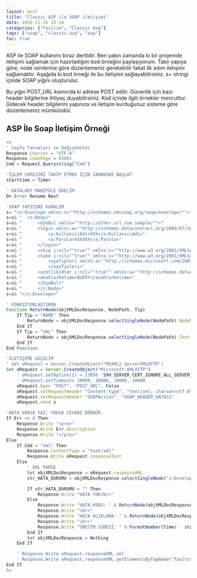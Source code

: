```yaml
---
layout: post
title: "Classic ASP ile SOAP iletişimi"
date: 2016-11-26 13:18
categories: ["Yazilim", "Classic Asp"]
tags: ["soap", "classic-asp", "asp"]
toc: true
---
```


ASP ile SOAP kullanımı biraz dertlidir. Ben yakın zamanda ki bir projemde iletişimi sağlamak için hazırladığım kod örneğini paylaşıyorum. Tabii yapıya göre, node isimlerine göre düzenlemeniz gerekebilir fakat ilk adım iletişimi sağlamaktır. Aşağıda ki kod örneği ile bu iletişimi sağlayabilirsiniz. s= stringi içinde SOAP yığını oluşturulur. 

Bu yığın POST_URL kısmında ki adrese POST edilir. Güvenlik için bazı header bilgilerine ihtiyaç duyabilirsiniz. Kod içinde ilgili örnekler mevcuttur. Gidecek header bilgilerini yapınıza ve iletişim kurduğunuz sisteme göre düzenlemeniz mümkündür.

## ASP İle Soap İletişim Örneği
```javascript
<%
' Sayfa Tanımları ve Değişkenler
Response.Charset = "UTF-8"
Response.CodePage = 65001
Cmd = Request.Querystring("Cmd")

'İŞLEM SÜRESİNİ TAKİP ETMEK İÇİN ZAMANINI BAŞLAT
starttime = Timer 

' HATALARI MANİPÜLE EDELİM
On Error Resume Next

'SOAP YAPISINI KURALIM
s= "<s:Envelope xmlns:s=""http://schemas.xmlsoap.org/soap/envelope/"">"
s=s& "  <s:Body>"
s=s& "      <UyeBul xmlns=""http://other.url.com.sample/"">"
s=s& "      <login xmlns:a=""http://schemas.datacontract.org/2004/07/Services.DTO"" xmlns:i=""http://www.w3.org/2001/XMLSchema-instance"">"
s=s& "          <a:KullaniciAdi>XXX</a:KullaniciAdi>"
s=s& "          <a:Parola>XXXXXX</a:Parola>"
s=s& "      </login>"
s=s& "      <skip i:nil=""true"" xmlns:i=""http://www.w3.org/2001/XMLSchema-instance"" />"
s=s& "      <take i:nil=""true"" xmlns:i=""http://www.w3.org/2001/XMLSchema-instance"" />"
s=s& "          <uyeTipleri xmlns:a=""http://schemas.microsoft.com/2003/10/Serialization/Arrays"" xmlns:i=""http://www.w3.org/2001/XMLSchema-instance"">"
s=s& "          </uyeTipleri>"
s=s& "      <ozellikIdler i:nil=""true"" xmlns:a=""http://schemas.datacontract.org/2004/07/System"" xmlns:i=""http://www.w3.org/2001/XMLSchema-instance"" />"
s=s& "      <anahtarKelime>QUERY</anahtarKelime>"
s=s& "      </UyeBul>"
s=s& "      </s:Body>"
s=s& "</s:Envelope>"

' FONKSİYONLAŞTIRMA
Function ReturnNode(objXMLDocResponse, NodePath, Tip)
    If Tip = "NAME" Then 
        ReturnNode = objXMLDocResponse.selectSingleNode(NodePath).NodeName
    End If
    If Tip = "VAL" Then 
        ReturnNode = objXMLDocResponse.selectSingleNode(NodePath).Text
    End If
End Function

'İLETİŞİME GEÇELİM
' Set oRequest = Server.CreateObject("MSXML2.ServerXMLHTTP")
Set oRequest = Server.CreateObject("Microsoft.XMLHTTP")
    ' oRequest.setOption(2) = 13056 'SXH_SERVER_CERT_IGNORE_ALL_SERVER_ERRORS
    ' oRequest.setTimeouts 10000, 10000, 10000, 10000
    oRequest.Open "POST", "POST_URL", False
    oRequest.setRequestHeader "Content-type", "text/xml; charset=utf-8"
    oRequest.setRequestHeader "SOAPAction", "SOAP_HEADER_DATASI"
    oRequest.send s

'HATA VARSA YAZ, YOKSA CEVABI DÖNDÜR.
If Err <> 0 Then
    Response.Write "<pre>"
    Response.Write Err.description
    Response.Write "</pre>"
Else
    If Cmd = "xml" Then 
        Response.ContentType = "text/xml"
        Response.Write oRequest.responseText
    Else
        ' XML PARSE
        Set objXMLDocResponse = oRequest.responseXML
        str_HATA_DURUMU = objXMLDocResponse.selectSingleNode("s:Envelope/s:Body/s:Fault/faultstring").Text

        If str_HATA_DURUMU = "" Then
            Response.Write "HATA YOK<br>"
        Else
            Response.Write "HATA KODU: " & ReturnNode(objXMLDocResponse, "s:Envelope/s:Body/s:Fault/faultcode", "VAL")
            Response.Write "<br>"
            Response.Write "HATA AÇIKLAMA: " & ReturnNode(objXMLDocResponse, "s:Envelope/s:Body/s:Fault/faultstring", "VAL")
            Response.Write "<br>"
            Response.Write "ÜRETİM SÜRESİ: " & FormatNumber(Timer - starttime , 4) &" s."
        End If
        Set objXMLDocResponse = Nothing
    End If

    ' Response.Write oRequest.responseXML.xml
    ' Response.Write oRequest.responseXML.getElementsByTagName("faultstring")(0).innerText
End If
%>
```